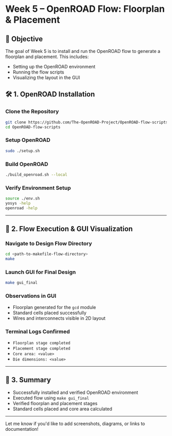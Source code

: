 

# Week 5 – OpenROAD Flow: Floorplan & Placement
## 🎯 Objective

The goal of Week 5 is to install and run the OpenROAD flow to generate a floorplan and placement. This includes:
- Setting up the OpenROAD environment
- Running the flow scripts
- Visualizing the layout in the GUI

## 🛠️ 1. OpenROAD Installation

### Clone the Repository
```bash
git clone https://github.com/The-OpenROAD-Project/OpenROAD-flow-scripts.git
cd OpenROAD-flow-scripts
```
### Setup OpenROAD
```bash
sudo ./setup.sh
```

### Build OpenROAD
```bash
./build_openroad.sh --local
```

### Verify Environment Setup
```bash
source ./env.sh
yosys -help
openroad -help

```

---

## 📂 2. Flow Execution & GUI Visualization

### Navigate to Design Flow Directory
```bash
cd <path-to-makefile-flow-directory>
make
```

### Launch GUI for Final Design
```bash
make gui_final
```

### Observations in GUI
- Floorplan generated for the `gcd` module
- Standard cells placed successfully
- Wires and interconnects visible in 2D layout

### Terminal Logs Confirmed
- `Floorplan stage completed`
- `Placement stage completed`
- `Core area: <value>`
- `Die dimensions: <value>`

---

## 📝 3. Summary

- Successfully installed and verified OpenROAD environment
- Executed flow using `make gui_final`
- Verified floorplan and placement stages
- Standard cells placed and core area calculated

---

Let me know if you'd like to add screenshots, diagrams, or links to documentation!
